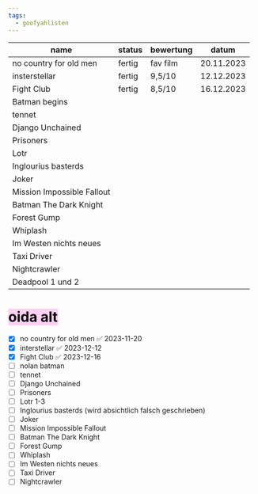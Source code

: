 ```yaml
---
tags:
  - goofyahlisten
---
```


| name                       | status | bewertung | datum      |
| -------------------------- | ------ | --------- | ---------- |
| no country for old men     | fertig | fav film  | 20.11.2023 |
| insterstellar              | fertig | 9,5/10    | 12.12.2023 |
| Fight Club                 | fertig | 8,5/10    | 16.12.2023 |
| Batman begins              |        |           |            |
| tennet                     |        |           |            |
| Django Unchained           |        |           |            |
| Prisoners                  |        |           |            |
| Lotr                       |        |           |            |
| Inglourius basterds        |        |           |            |
| Joker                      |        |           |            |
| Mission Impossible Fallout |        |           |            |
| Batman The Dark Knight     |        |           |            |
| Forest Gump                |        |           |            |
| Whiplash                   |        |           |            |
| Im Westen nichts neues     |        |           |            |
| Taxi Driver                |        |           |            |
| Nightcrawler               |        |           |            |
| Deadpool 1 und 2           |        |           |            |

# <mark style="background: #FFB8EBA6;">oida alt</mark>

- [x] no country for old men ✅ 2023-11-20
- [x] interstellar ✅ 2023-12-12
- [x] Fight Club ✅ 2023-12-16
- [ ] nolan batman
- [ ] tennet
- [ ] Django Unchained 
- [ ] Prisoners 
- [ ] Lotr 1-3
- [ ] Inglourius basterds (wird absichtlich falsch geschrieben)
- [ ] Joker
- [ ] Mission Impossible Fallout
- [ ] Batman The Dark Knight
- [ ] Forest Gump
- [ ] Whiplash 
- [ ] Im Westen nichts neues
- [ ] Taxi Driver 
- [ ] Nightcrawler